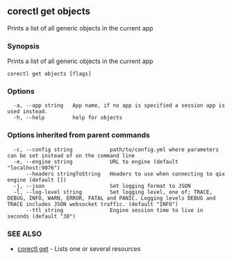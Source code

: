 ## corectl get objects

Prints a list of all generic objects in the current app

### Synopsis

Prints a list of all generic objects in the current app

```
corectl get objects [flags]
```

### Options

```
  -a, --app string   App name, if no app is specified a session app is used instead.
  -h, --help         help for objects
```

### Options inherited from parent commands

```
  -c, --config string            path/to/config.yml where parameters can be set instead of on the command line
  -e, --engine string            URL to engine (default "localhost:9076")
      --headers stringToString   Headers to use when connecting to qix engine (default [])
  -j, --json                     Set logging format to JSON
  -l, --log-level string         Set logging level, one of; TRACE, DEBUG, INFO, WARN, ERROR, FATAL and PANIC. Logging levels DEBUG and TRACE includes JSON websocket traffic. (default "INFO")
      --ttl string               Engine session time to live in seconds (default "30")
```

### SEE ALSO

* [corectl get](corectl_get.md)	 - Lists one or several resources

